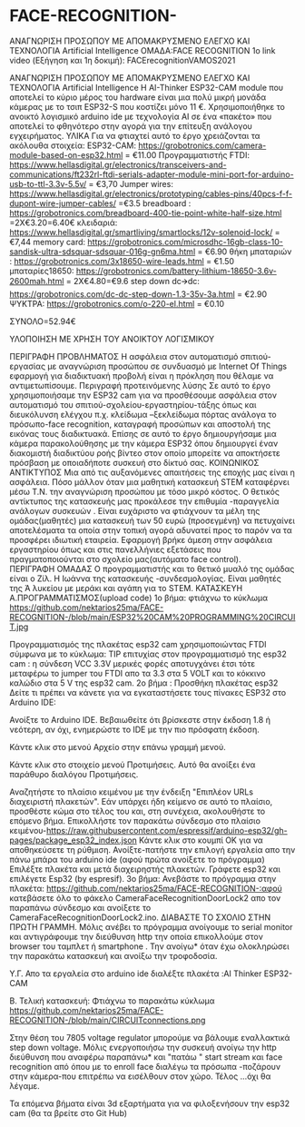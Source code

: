 # FACE-RECOGNITION-
ΑΝΑΓΝΩΡΙΣΗ ΠΡΟΣΩΠΟΥ ΜΕ ΑΠΟΜΑΚΡΥΣΜΕΝΟ ΕΛΕΓΧΟ ΚΑΙ ΤΕΧΝΟΛΟΓΙΑ Artificial Intelligence
ΟΜΑΔΑ:FACE  RECOGNITION
1o link video (Εξήγηση και 1η  δοκιμή): FACErecognitionVAMOS2021

ΑΝΑΓΝΩΡΙΣΗ ΠΡΟΣΩΠΟΥ ΜΕ ΑΠΟΜΑΚΡΥΣΜΕΝΟ ΕΛΕΓΧΟ ΚΑΙ ΤΕΧΝΟΛΟΓΙΑ Artificial Intelligence
Η  AI-Thinker ESP32-CAM module  που αποτελεί το κύριο μέρος του hardware είναι μια πολύ μικρή μονάδα κάμερας με το τσιπ ESP32-S που κοστίζει μόνο 11 €. Χρησιμοποιήθηκε το ανοικτό λογισμικό arduino ide με τεχνολογία AI σε ένα «πακέτο» που αποτελεί το φθηνότερο στην αγορά για την επίτευξη ανάλογου εγχειρήματος.
ΥΛΙΚΑ
Για να φτιαχτεί αυτό το έργο χρειάζονται τα ακόλουθα στοιχεία:
ESP32-CAM: https://grobotronics.com/camera-module-based-on-esp32.html = €11.00
Προγραμματιστής FTDI: https://www.hellasdigital.gr/electronics/transceivers-and-communications/ft232rl-ftdi-serials-adapter-module-mini-port-for-arduino-usb-to-ttl-3.3v-5.5v/ = €3,70 
Jumper wires: https://www.hellasdigital.gr/electronics/prototyping/cables-pins/40pcs-f-f-dupont-wire-jumper-cables/   =€3.5
breadboard : https://grobotronics.com/breadboard-400-tie-point-white-half-size.html =2Χ€3.20=6.40€
κλειδαριά: https://www.hellasdigital.gr/smartliving/smartlocks/12v-solenoid-lock/ = €7,44
memory card: https://grobotronics.com/microsdhc-16gb-class-10-sandisk-ultra-sdsquar-sdsquar-016g-gn6ma.html  = €6.90
θήκη μπαταριών : https://grobotronics.com/3x18650-wire-leads.html = €1.50
μπαταρίες18650: https://grobotronics.com/battery-lithium-18650-3.6v-2600mah.html = 2Χ€4.80=€9.6
step down dc🡪dc: https://grobotronics.com/dc-dc-step-down-1.3-35v-3a.html = €2.90
ΨΥΚΤΡΑ: https://grobotronics.com/o-220-el.html  = €0.10
 
 
ΣΥΝΟΛΟ=52.94€

ΥΛΟΠΟΙΗΣΗ ΜΕ ΧΡΗΣΗ ΤΟΥ ΑΝΟΙΚΤΟΥ ΛΟΓΙΣΜΙΚΟΥ 
 
 
ΠΕΡΙΓΡΑΦΗ ΠΡΟΒΛΗΜΑΤΟΣ
Η ασφάλεια στον αυτοματισμό σπιτιού-εργασίας  με αναγνώριση προσώπου σε συνδυασμό με Internet Of Things  εφαρμογή για διαδικτυακή  προβολή είναι η πρόκληση που θέλαμε να αντιμετωπίσουμε.
Περιγραφή προτεινόμενης λύσης
Σε αυτό το έργο  χρησιμοποιήσαμε την ESP32 cam   για να προσθέσουμε ασφάλεια στον αυτοματισμό του σπιτιού-σχολείου-εργαστηρίου-τάξης όπως και διευκόλυνση ελέγχου π.χ. κλείδωμα –ξεκλείδωμα πόρτας ανάλογα το πρόσωπο-face recognition, καταγραφή προσώπων και αποστολή της εικόνας τους διαδικτυακά.
Επίσης σε αυτό το έργο  δημιουργήσαμε μια κάμερα παρακολούθησης  με την  κάμερα ESP32 όπου  δημιουργεί έναν διακομιστή διαδικτύου ροής βίντεο στον οποίο μπορείτε να αποκτήσετε πρόσβαση με οποιαδήποτε συσκευή στο δίκτυό σας.
ΚΟΙΝΩΝΙΚΟΣ ΑΝΤΙΚΤΥΠΟΣ
Μια από τις αυξανόμενες απαιτήσεις της εποχής μας είναι η ασφάλεια. Πόσο μάλλον όταν μια μαθητική κατασκευή STEM καταφέρνει μέσω Τ.Ν. την αναγνώριση προσώπου με τόσο μικρό κόστος. Ο θετικός αντίκτυπος της κατασκευής μας προκάλεσε την επιθυμία -παραγγελία ανάλογων συσκευών . Είναι ευχάριστο να φτιάχνουν τα μέλη της ομάδας(μαθητές) μια κατασκευή των 50 ευρώ (προσεγμένη) να πετυχαίνει αποτελέσματα τα  οποία στην τοπική αγορά αδυνατεί προς το παρόν να τα προσφέρει ιδιωτική εταιρεία. Εφαρμογή βρήκε άμεση στην ασφάλεια εργαστηρίου όπως και στις πανελλήνιες εξετάσεις που πραγματοποιούνται στο σχολείο μας(αυτόματο face control).   
ΠΕΡΙΓΡΑΦΗ ΟΜΑΔΑΣ
Ο προγραμματιστής και το θετικό μυαλό της ομάδας είναι ο Ζίλ. Η Ιωάννα της κατασκευής -συνδεσμολογίας. Είναι μαθητές της Ά λυκείου με μεράκι και αγάπη για το STEM.
 ΚΑΤΑΣΚΕΥΗ
Α.ΠΡΟΓΡΑΜΜΑΤΙΣΜΟΣ(upload code)
1ο βήμα: φτιάχνω το  κύκλωμα https://github.com/nektarios25ma/FACE-RECOGNITION-/blob/main/ESP32%20CAM%20PROGRAMMING%20CIRCUIT.jpg

 Προγραμματισμός της πλακέτας esp32 cam χρησιμοποιώντας FTDI σύμφωνα με το κύκλωμα:
TIP επιτυχίας στον προγραμματισμό της esp32 cam : η σύνδεση VCC 3.3V μερικές φορές αποτυγχάνει έτσι τότε μεταφέρω το jumper του FTDI απο τα 3.3 στα 5 VOLT και  το κόκκινο καλώδιο στα 5 V της esp32 cam.
2o βήμα :
Προσθήκη πλακέτας esp32
Δείτε τι πρέπει να κάνετε για να εγκαταστήσετε τους πίνακες ESP32 στο Arduino IDE:
 
 Ανοίξτε το Arduino IDE. Βεβαιωθείτε ότι βρίσκεστε στην έκδοση 1.8 ή νεότερη, αν όχι, ενημερώστε το IDE με την πιο πρόσφατη έκδοση.
 
Κάντε κλικ στο μενού Αρχείο στην επάνω γραμμή μενού.
 
Κάντε κλικ στο στοιχείο μενού Προτιμήσεις. Αυτό θα ανοίξει ένα παράθυρο διαλόγου Προτιμήσεις.
 
Αναζητήστε το πλαίσιο κειμένου με την ένδειξη "Επιπλέον URLs διαχειριστή πλακετών".
Εάν υπάρχει ήδη κείμενο σε αυτό το πλαίσιο, προσθέστε κώμα στο τέλος του και, στη συνέχεια, ακολουθήστε το επόμενο βήμα.
Επικολλήστε τον παρακάτω σύνδεσμο στο πλαίσιο κειμένου-https://raw.githubusercontent.com/espressif/arduino-esp32/gh-pages/package_esp32_index.json
Κάντε κλικ στο κουμπί OK για να αποθηκεύσετε τη ρύθμιση.
Ανοίξτε-πατήστε την επιλογή εργαλεία απο την πάνω μπάρα του arduino ide (αφού πρώτα ανοίξετε το πρόγραμμα)
Επιλέξτε πλακέτα και μετά διαχειρηστής πλακετών.
Γράφετε esp32 και επιλέγετε Esp32 (by espresif).
3ο βήμα:
Ανεβάστε το πρόγραμμα στην πλακέτα: https://github.com/nektarios25ma/FACE-RECOGNITION-:αφού κατεβάσετε όλο το φάκελο CameraFaceRecognitionDoorLock2 απο τον παραπάνω σύνδεσμο και ανοίξετε το CameraFaceRecognitionDoorLock2.ino.
ΔΙΑΒΑΣΤΕ ΤO ΣΧΟΛΙO ΣΤHN ΠΡΩΤH ΓΡΑΜΜH.
Μόλις ανέβει το πρόγραμμα ανοίγουμε το serial monitor και αντιγράφουμε την διεύθυνση http την οποία επικολλούμε στον browser του ταμπλετ ή smartphone . Την ανοίγω* όταν έχω ολοκληρώσει την παρακάτω κατασκευή και ανοίξω την τροφοδοσία.
 
Υ.Γ. Απο τα εργαλεία στο arduino ide διαλέξτε πλακέτα :AI Thinker ESP32-CAM
 
Β. Τελική κατασκευή:
Φτιάχνω το παρακάτω κύκλωμα
https://github.com/nektarios25ma/FACE-RECOGNITION-/blob/main/CIRCUITconnections.png
 
Στην θέση του 7805 voltage regulator μπορούμε να βάλουμε εναλλακτικά step down voltage.
Μόλις ενεργοποιήσω την συσκευή ανοίγω την http διεύθυνση που αναφέρω παραπάνω* και "πατάω " start stream και face recognition από όπου με το enroll face διαλέγω τα πρόσωπα -ποζάρουν στην κάμερα-που επιτρέπω να εισέλθουν στον χώρο. 
Τέλος …όχι θα λέγαμε.

Τα επόμενα βήματα είναι 3d εξαρτήματα για να φιλοξενήσουν την esp32 cam (θα τα βρείτε στο Git Hub)
 
 
 
 

